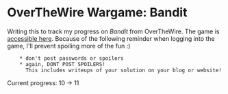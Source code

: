 # OverTheWire Wargame: Bandit

Writing this to track my progress on *Bandit* from OverTheWire. The game is [accessible here](https://overthewire.org/wargames/bandit/). Because of the following reminder when logging into the game, I'll prevent spoiling more of the fun :)

```
    * don't post passwords or spoilers
    * again, DONT POST SPOILERS!
      This includes writeups of your solution on your blog or website!
```

Current progress: 10 -> 11
<!---
ssh command:
ssh bandit10@bandit.labs.overthewire.org -p 2220
-->